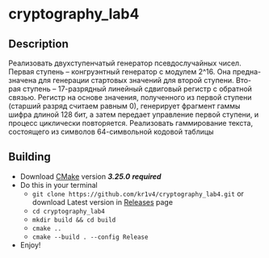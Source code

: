 # cryptography_lab4
## Description
Реализовать двухступенчатый генератор псевдослучайных чисел. Первая ступень – конгруэнтный генератор с модулем 2^16. Она предна-значена для генерации стартовых значений для второй ступени. Вто-рая ступень – 17-разрядный линейный сдвиговый регистр с обратной связью. Регистр на основе значения, полученного из первой ступени (старший разряд считаем равным 0), генерирует фрагмент гаммы шифра длиной 128 бит, а затем передает управление первой ступени, и процесс циклически повторяется. Реализовать гаммирование текста, состоящего из символов 64-символьной кодовой таблицы
## Building
- Download [CMake](https://cmake.org/download/) version ***3.25.0*** ***required***
- Do this in your terminal
	- ```git clone https://github.com/kr1v4/cryptography_lab4.git``` or download Latest version in [Releases](https://github.com/kr1v4/cryptography_lab4/releases) page
	- ```cd cryptography_lab4``` 
	- ```mkdir build && cd build``` 
	- ```cmake ..```
	- ```cmake --build . --config Release```
- Enjoy!
